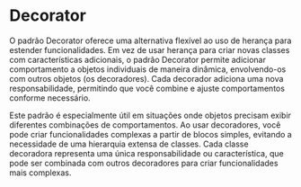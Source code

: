 # Decorator
O padrão Decorator oferece uma alternativa flexível ao uso de herança para estender funcionalidades. Em vez de usar herança para criar novas classes com características adicionais, o padrão Decorator permite adicionar comportamento a objetos individuais de maneira dinâmica, envolvendo-os com outros objetos (os decoradores). Cada decorador adiciona uma nova responsabilidade, permitindo que você combine e ajuste comportamentos conforme necessário.

Este padrão é especialmente útil em situações onde objetos precisam exibir diferentes combinações de comportamentos. Ao usar decoradores, você pode criar funcionalidades complexas a partir de blocos simples, evitando a necessidade de uma hierarquia extensa de classes. Cada classe decoradora representa uma única responsabilidade ou característica, que pode ser combinada com outros decoradores para criar funcionalidades mais complexas.
